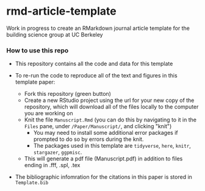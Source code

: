 # rmd-article-template
Work in progress to create an RMarkdown journal article template for the building science group at UC Berkeley

### How to use this repo
- This repository contains all the code and data for this template
- To re-run the code to reproduce all of the text and figures in this template paper:
    - Fork this repository (green button)
    - Create a new RStudio project using the url for your new copy of the repository, which will download all of the files locally to the computer you are working on
    - Knit the file `Manuscript.Rmd` (you can do this by navigating to it in the `Files` pane, under `/Paper/Manuscript/`, and clicking "knit")
        - You may need to install some additional error packages if prompted to do so by errors during the knit. 
        - The packages used in this template are `tidyverse`, `here`, `knitr`, `stargazer`, `ggpmisc`. 
    - This will generate a pdf file (Manuscript.pdf) in addition to files ending in .fff, .spl, .tex
    
- The bibliographic infomration for the citations in this paper is stored in `Template.bib`